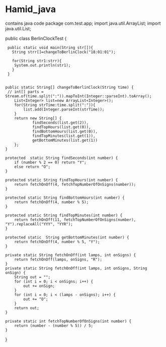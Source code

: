 # Hamid_java
contains java code
package com.test.app;
import java.util.ArrayList;
import java.util.List;

public class BerlinClockTest {
 
     public static void main(String str[]){
       String strr[]=changeToBerlinClock("18:01:01");
       
       for(String str1:strr){
        System.out.println(str1);
       }
     }
 
 
    public static String[] changeToBerlinClock(String time) {
     // int[] parts = Stream.of(time.split(":")).mapToInt(Integer::parseInt).toArray();
    	List<Integer> list=new ArrayList<Integer>();
    	for(String strTime:time.split(":")){
    		list.add(Integer.parseInt(strTime));
    	}
        return new String[] {
                findSeconds(list.get(2)),
                findTopHours(list.get(0)),
                findBottomHours(list.get(0)),
                findTopMinutes(list.get(1)),
                getBottomMinutes(list.get(1))
        };
    }
 
    protected  static String findSeconds(int number) {
        if (number % 2 == 0) return "Y";
        else return "O";
    }
 
    protected static String findTopHours(int number) {
        return fetchOnOff(4, fetchTopNumberOfOnSigns(number));
    }
 
    protected static String findBottomHours(int number) {
        return fetchOnOff(4, number % 5);
    }
 
    protected static String findTopMinutes(int number) {
        return fetchOnOff(11, fetchTopNumberOfOnSigns(number), "Y").replaceAll("YYY", "YYR");
    }
 
    protected static  String getBottomMinutes(int number) {
        return fetchOnOff(4, number % 5, "Y");
    }
 
    private static String fetchOnOff(int lamps, int onSigns) {
        return fetchOnOff(lamps, onSigns, "R");
    }
    private static String fetchOnOff(int lamps, int onSigns, String onSign) {
        String out = "";
        for (int i = 0; i < onSigns; i++) {
            out += onSign;
        }
        for (int i = 0; i < (lamps - onSigns); i++) {
            out += "O";
        }
        return out;
    }
 
    private static int fetchTopNumberOfOnSigns(int number) {
        return (number - (number % 5)) / 5;
    }
 
}
